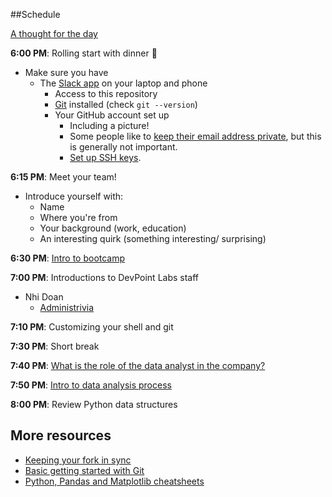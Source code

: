 ##Schedule

[A thought for the day](https://twitter.com/hadleywickham/status/565516534089785344)

**6:00 PM**: Rolling start with dinner :pizza:

* Make sure you have  
    * The [Slack app](https://slack.com/apps) on your laptop and phone
        * Access to this repository
        * [Git](http://git-scm.com/) installed (check `git --version`)
        * Your GitHub account set up
            * Including a picture!
            * Some people like to [keep their email address private](https://help.github.com/articles/keeping-your-email-address-private/), but this is generally not important.
            *  [Set up SSH keys](https://help.github.com/articles/generating-ssh-keys/).
            
**6:15 PM**: Meet your team!

* Introduce yourself with:
    * Name
    * Where you're from
    * Your background (work, education)
    * An interesting quirk (something interesting/ surprising)
    
**6:30 PM**: [Intro to bootcamp](Bootcamp_Introduction.pdf)

**7:00 PM**: Introductions to DevPoint Labs staff

* Nhi Doan
    * [Administrivia](Administrivia.md)
    
**7:10 PM**: Customizing your shell and git

**7:30 PM**: Short break

**7:40 PM**: [What is the role of the data analyst in the company?]()

**7:50 PM**: [Intro to data analysis process]()

**8:00 PM**: Review Python data structures

## More resources
* [Keeping your fork in sync](https://help.github.com/articles/fork-a-repo/)
* [Basic getting started with Git](http://rogerdudler.github.io/git-guide/)
* [Python, Pandas and Matplotlib cheatsheets](https://drive.google.com/folderview?id=0ByIrJAE4KMTtaGhRcXkxNHhmY2M)
